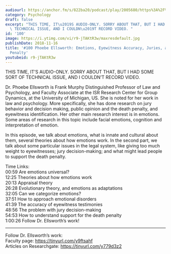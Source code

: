 ```yaml
---
audiourl: https://anchor.fm/s/822ba20/podcast/play/2005680/https%3A%2F%2Fd3ctxlq1ktw2nl.cloudfront.net%2Fproduction%2F2018-11-30%2F7707411-48000-2-86520c7803718.mp3
category: Psychology
draft: false
excerpt: "THIS TIME, IT\u2019S AUDIO-ONLY. SORRY ABOUT THAT, BUT I HAD SOME SORT OF\
  \ TECHNICAL ISSUE, AND I COULDN\u2019T RECORD VIDEO. "
id: '100'
image: https://i.ytimg.com/vi/r9-jTAKtR3w/maxresdefault.jpg
publishDate: 2018-11-16
title: '#100 Phoebe Ellsworth: Emotions, Eyewitness Accuracy, Juries, and the Death
  Penalty'
youtubeid: r9-jTAKtR3w
---
```

<div class="timelinks">

THIS TIME, IT’S AUDIO-ONLY. SORRY ABOUT THAT, BUT I HAD SOME SORT OF TECHNICAL ISSUE, AND I COULDN’T RECORD VIDEO. 

Dr. Phoebe Ellsworth is Frank Murphy Distinguished Professor of Law and Psychology, and Faculty Associate at the ISR Research Center for Group Dynamics, at the University of Michigan, US. She is noted for her work in law and psychology. More specifically, she has done research on jury behavior and decision making, public opinion and the death penalty, and eyewitness identification. Her other main research interest is in emotions. Some areas of research in this topic include facial emotions, cognition and interpretation of emotion.

In this episode, we talk about emotions, what is innate and cultural about them, several theories about how emotions work. In the second part, we talk about some particular issues in the legal system, like giving too much weight to eyewitnesses; jury decision-making; and what might lead people to support the death penalty.

Time Links:  
<time>00:59</time> Are emotions universal?   
<time>12:25</time> Theories about how emotions work                   
<time>20:13</time> Appraisal theory        
<time>26:28</time> Evolutionary theory, and emotions as adaptations      
<time>32:05</time> Can we categorize emotions?          
<time>37:51</time> How to approach emotional disorders           
<time>41:39</time> The accuracy of eyewitness testimonies    
<time>48:56</time> The problem with jury decision-making  
<time>54:53</time> How to understand support for the death penalty  
<time>1:00:26</time> Follow Dr. Ellsworth’s work!

---

Follow Dr. Ellsworth’s work:  
Faculty page: https://tinyurl.com/y9ftsahf  
Articles on Researchgate: https://tinyurl.com/y779d3z2
</div>

